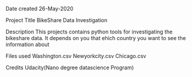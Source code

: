 Date created
26-May-2020


Project Title
BikeShare Data Investigation

Description
This projects contains python tools for investigating the bikeshare data.
It depends on you that ehich country you want to see the information about

Files used
Washington.csv
Newyorkcity.csv
Chicago.csv

Credits
Udacity(Nano degree datascience Program)
